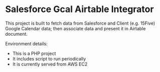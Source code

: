 # Salesforce Gcal Airtable Integrator

This project is built to fetch data from Salesforce and Client (e.g. 15Five) Google Calendar data; then associate data 
and present it in Airtable document.
 
Environment details:
* This is a PHP project
* It includes script to run periodically
* It is currently served from AWS EC2